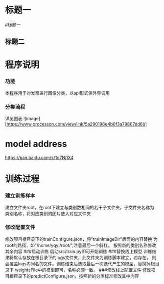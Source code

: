 # 标题一

#标题一

## 标题二

# 程序说明
### 功能
本程序用于对发票进行图像分类，以api形式供外界调用
### 分类流程
详见图表
![image][https://www.processon.com/view/link/5a290196e4b0f3a79867dd6b]

# model address
https://pan.baidu.com/s/1o7Nj1X4

# 训练过程
### 建立训练样本
   建立文件夹root，在root下建立与类别数相同的若干子文件夹，子文件夹名称为
类别名称，将对应类别的图片放入对应文件夹
### 修改配置文件
   修改项目根目录下的trainConfigure.json，将"trainImageDir"后面的内容替换
为root的路径，如"/home/yqyi/root/",注意最后一个斜杠。
   按照新的类别名称修改其余内容
###启动训练
   启动src/train.py即可开始训练
###替换线上模型
   训练结果将默认存放在根目录下的logs文件夹，此文件夹为训练脚本建立，若存在，
   则会覆盖logs内同名的文件。训练结束后选取最后一次迭代产生的模型，替换掉根目录下
   weightsFile中的模型即可，名称必须一致。
###修改线上配置文件
   修改项目根目录下的predictConfigure.json，按照新的分类标准修改其中内容
